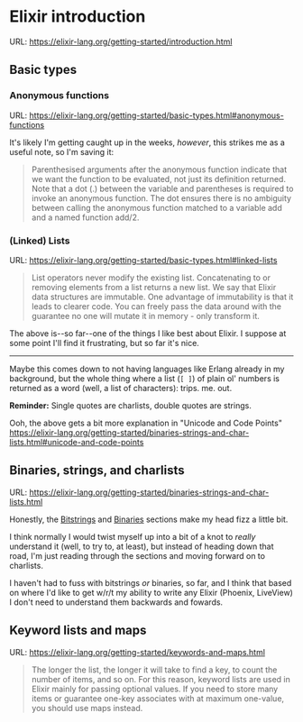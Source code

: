 # Elixir introduction
URL: https://elixir-lang.org/getting-started/introduction.html

## Basic types

### Anonymous functions
URL: https://elixir-lang.org/getting-started/basic-types.html#anonymous-functions

It's likely I'm getting caught up in the weeks, _however_, this strikes
me as a useful note, so I'm saving it:

> Parenthesised arguments after the anonymous function indicate that we want the function to be evaluated, not just its definition returned. Note that a dot (.) between the variable and parentheses is required to invoke an anonymous function. The dot ensures there is no ambiguity between calling the anonymous function matched to a variable add and a named function add/2.

### (Linked) Lists
URL: https://elixir-lang.org/getting-started/basic-types.html#linked-lists


> List operators never modify the existing list. Concatenating to or removing elements from a list returns a new list. We say that Elixir data structures are immutable. One advantage of immutability is that it leads to clearer code. You can freely pass the data around with the guarantee no one will mutate it in memory - only transform it.

The above is--so far--one of the things I like best about Elixir. I 
suppose at some point I'll find it frustrating, but so far it's nice.

----- 

Maybe this comes down to not having languages like Erlang already in my
background, but the whole thing where a list (`[ ]`) of plain ol'
numbers is returned as a word (well, a list of characters): trips. me.
out.

**Reminder:** Single quotes are charlists, double quotes are strings.

Ooh, the above gets a bit more explanation in "Unicode and Code Points"   
https://elixir-lang.org/getting-started/binaries-strings-and-char-lists.html#unicode-and-code-points

## Binaries, strings, and charlists
URL: https://elixir-lang.org/getting-started/binaries-strings-and-char-lists.html

Honestly, the [Bitstrings](https://elixir-lang.org/getting-started/binaries-strings-and-char-lists.html#bitstrings)
and [Binaries](https://elixir-lang.org/getting-started/binaries-strings-and-char-lists.html#binaries) 
sections make my head fizz a little bit. 


I think normally I would twist myself up into a bit of a knot to
_really_ understand it (well, to try to, at least), but instead
of heading down that road, I'm just reading through the sections
and moving forward on to charlists.

I haven't had to fuss with bitstrings _or_ binaries, so far, and
I think that based on where I'd like to get w/r/t my ability to 
write any Elixir (Phoenix, LiveView) I don't need to understand
them backwards and fowards.

## Keyword lists and maps
URL: https://elixir-lang.org/getting-started/keywords-and-maps.html

>  The longer the list, the longer it will take to find a key, to count the number of items, and so on. For this reason, keyword lists are used in Elixir mainly for passing optional values. If you need to store many items or guarantee one-key associates with at maximum one-value, you should use maps instead.


